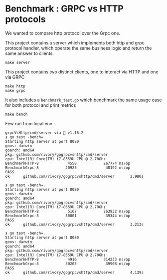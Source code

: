 # Benchmark : GRPC vs HTTP protocols

We wanted to compare http protocol over the Grpc one.

This project contains a server which implements both http and grpc protocol handler, which operate the same business logic and return the same answer to clients. 
```
make server
```


This project contains two distinct clients, one to interact via HTTP and one via GRPC
```
make http
make grpc
```


It also includes a `benchmark_test.go` which benchmark the same usage case for both protocol and print metrics 
```
make bench
```


Few run from local env : 

```
grpcVsHttp/cmd/server via 🐹 v1.16.2 
❯ go test -bench=.
Starting http server at port 8080
goos: darwin
goarch: amd64
pkg: github.com/rivory/gogrpcvshttp/cmd/server
cpu: Intel(R) Core(TM) i7-8559U CPU @ 2.70GHz
BenchmarkHTTP-8             4558            267774 ns/op
BenchmarkGrpc-8            20925             48192 ns/op
PASS
ok      github.com/rivory/gogrpcvshttp/cmd/server       2.980s

❯ go test -bench=.
Starting http server at port 8080
goos: darwin
goarch: amd64
pkg: github.com/rivory/gogrpcvshttp/cmd/server
cpu: Intel(R) Core(TM) i7-8559U CPU @ 2.70GHz
BenchmarkHTTP-8             5167            263932 ns/op
BenchmarkGrpc-8            30001             39344 ns/op
PASS
ok      github.com/rivory/gogrpcvshttp/cmd/server       3.213s

❯ go test -bench=.
Starting http server at port 8080
goos: darwin
goarch: amd64
pkg: github.com/rivory/gogrpcvshttp/cmd/server
cpu: Intel(R) Core(TM) i7-8559U CPU @ 2.70GHz
BenchmarkHTTP-8             4916            314233 ns/op
BenchmarkGrpc-8            30205             39908 ns/op
PASS
ok      github.com/rivory/gogrpcvshttp/cmd/server       4.139s
```
